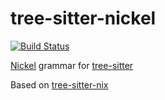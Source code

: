 tree-sitter-nickel
================

<!-- travis
[![Build Status](https://travis-ci.org/milahu/tree-sitter-nickel.svg?branch=main)](https://travis-ci.org/milahu/tree-sitter-nickel)
-->
[![Build Status](https://github.com/milahu/tree-sitter-nickel/workflows/build/badge.svg)](https://github.com/milahu/tree-sitter-nickel/actions?query=workflow%3Abuild)

[Nickel](https://github.com/tweag/nickel) grammar for [tree-sitter](https://github.com/tree-sitter/tree-sitter)

Based on [tree-sitter-nix](https://github.com/cstrahan/tree-sitter-nix)

